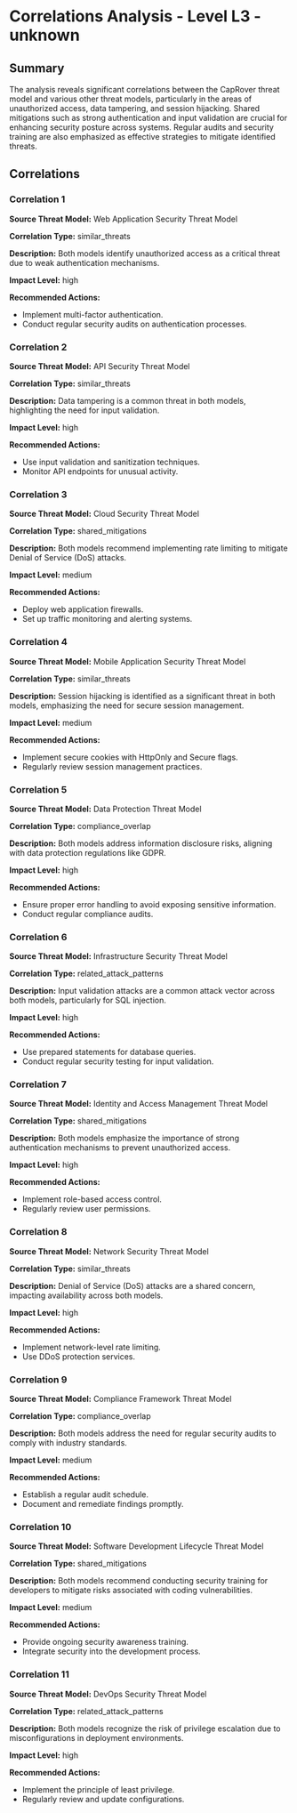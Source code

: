 # Correlations Analysis - Level L3 - unknown

## Summary

The analysis reveals significant correlations between the CapRover threat model and various other threat models, particularly in the areas of unauthorized access, data tampering, and session hijacking. Shared mitigations such as strong authentication and input validation are crucial for enhancing security posture across systems. Regular audits and security training are also emphasized as effective strategies to mitigate identified threats.

## Correlations

### Correlation 1

**Source Threat Model:** Web Application Security Threat Model

**Correlation Type:** similar_threats

**Description:** Both models identify unauthorized access as a critical threat due to weak authentication mechanisms.

**Impact Level:** high

**Recommended Actions:**
- Implement multi-factor authentication.
- Conduct regular security audits on authentication processes.

### Correlation 2

**Source Threat Model:** API Security Threat Model

**Correlation Type:** similar_threats

**Description:** Data tampering is a common threat in both models, highlighting the need for input validation.

**Impact Level:** high

**Recommended Actions:**
- Use input validation and sanitization techniques.
- Monitor API endpoints for unusual activity.

### Correlation 3

**Source Threat Model:** Cloud Security Threat Model

**Correlation Type:** shared_mitigations

**Description:** Both models recommend implementing rate limiting to mitigate Denial of Service (DoS) attacks.

**Impact Level:** medium

**Recommended Actions:**
- Deploy web application firewalls.
- Set up traffic monitoring and alerting systems.

### Correlation 4

**Source Threat Model:** Mobile Application Security Threat Model

**Correlation Type:** similar_threats

**Description:** Session hijacking is identified as a significant threat in both models, emphasizing the need for secure session management.

**Impact Level:** medium

**Recommended Actions:**
- Implement secure cookies with HttpOnly and Secure flags.
- Regularly review session management practices.

### Correlation 5

**Source Threat Model:** Data Protection Threat Model

**Correlation Type:** compliance_overlap

**Description:** Both models address information disclosure risks, aligning with data protection regulations like GDPR.

**Impact Level:** high

**Recommended Actions:**
- Ensure proper error handling to avoid exposing sensitive information.
- Conduct regular compliance audits.

### Correlation 6

**Source Threat Model:** Infrastructure Security Threat Model

**Correlation Type:** related_attack_patterns

**Description:** Input validation attacks are a common attack vector across both models, particularly for SQL injection.

**Impact Level:** high

**Recommended Actions:**
- Use prepared statements for database queries.
- Conduct regular security testing for input validation.

### Correlation 7

**Source Threat Model:** Identity and Access Management Threat Model

**Correlation Type:** shared_mitigations

**Description:** Both models emphasize the importance of strong authentication mechanisms to prevent unauthorized access.

**Impact Level:** high

**Recommended Actions:**
- Implement role-based access control.
- Regularly review user permissions.

### Correlation 8

**Source Threat Model:** Network Security Threat Model

**Correlation Type:** similar_threats

**Description:** Denial of Service (DoS) attacks are a shared concern, impacting availability across both models.

**Impact Level:** high

**Recommended Actions:**
- Implement network-level rate limiting.
- Use DDoS protection services.

### Correlation 9

**Source Threat Model:** Compliance Framework Threat Model

**Correlation Type:** compliance_overlap

**Description:** Both models address the need for regular security audits to comply with industry standards.

**Impact Level:** medium

**Recommended Actions:**
- Establish a regular audit schedule.
- Document and remediate findings promptly.

### Correlation 10

**Source Threat Model:** Software Development Lifecycle Threat Model

**Correlation Type:** shared_mitigations

**Description:** Both models recommend conducting security training for developers to mitigate risks associated with coding vulnerabilities.

**Impact Level:** medium

**Recommended Actions:**
- Provide ongoing security awareness training.
- Integrate security into the development process.

### Correlation 11

**Source Threat Model:** DevOps Security Threat Model

**Correlation Type:** related_attack_patterns

**Description:** Both models recognize the risk of privilege escalation due to misconfigurations in deployment environments.

**Impact Level:** high

**Recommended Actions:**
- Implement the principle of least privilege.
- Regularly review and update configurations.

